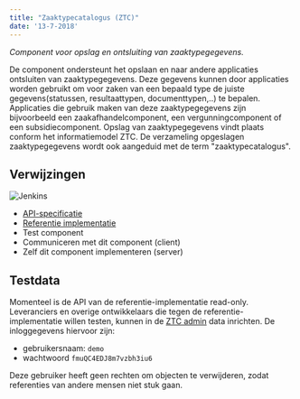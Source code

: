 ```yaml
---
title: "Zaaktypecatalogus (ZTC)"
date: '13-7-2018'
---
```


*Component voor opslag en ontsluiting van zaaktypegegevens.*

De component ondersteunt het opslaan en naar andere applicaties ontsluiten van
zaaktypegegevens. Deze gegevens kunnen door applicaties worden gebruikt om voor
zaken van een bepaald type de juiste gegevens(statussen, resultaattypen,
  documenttypen,..) te bepalen. Applicaties die gebruik maken van deze
  zaaktypegegevens zijn bijvoorbeeld een zaakafhandelcomponent, een
  vergunningcomponent of een subsidiecomponent. Opslag van zaaktypegegevens
  vindt plaats conform het informatiemodel ZTC. De verzameling opgeslagen
  zaaktypegegevens wordt ook aangeduid met de term "zaaktypecatalogus".

## Verwijzingen

![Jenkins][jenkins]

* [API-specificatie](https://ref.tst.vng.cloud/ztc/api/v1/schema/)
* [Referentie implementatie](https://github.com/VNG-Realisatie/gemma-zaaktypecatalogus)
* Test component
* Communiceren met dit component (client)
* Zelf dit component implementeren (server)

## Testdata

Momenteel is de API van de referentie-implementatie read-only. Leveranciers en
overige ontwikkelaars die tegen de referentie-implementatie willen testen,
kunnen in de [ZTC admin][ztcadmin] data inrichten. De inloggegevens hiervoor
zijn:

* gebruikersnaam: `demo`
* wachtwoord `fmuQC4EDJ8m7vzbh3iu6`

Deze gebruiker heeft geen rechten om objecten te verwijderen, zodat referenties
van andere mensen niet stuk gaan.

[jenkins]: https://jenkins.nlx.io/buildStatus/icon?job=gemma-zaaktypecatalogus-stable
[ztcadmin]: https://ref.tst.vng.cloud/ztc/api/

